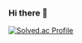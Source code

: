 ### Hi there 👋

[![Solved.ac Profile](http://mazassumnida.wtf/api/generate_badge?boj=bnk159hair)](https://solved.ac/bnk159hair)

<!--
**bnk159hair/bnk159hair** is a ✨ _special_ ✨ repository because its `README.md` (this file) appears on your GitHub profile.

Here are some ideas to get you started:

- 🔭 I’m currently working on ...
- 🌱 I’m currently learning ...
- 👯 I’m looking to collaborate on ...
- 🤔 I’m looking for help with ...
- 💬 Ask me about ...
- 📫 How to reach me: ...
- 😄 Pronouns: ...
- ⚡ Fun fact: ...
-->
